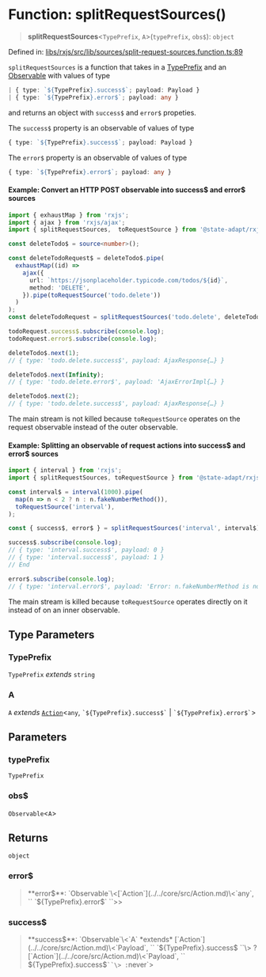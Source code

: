 # Function: splitRequestSources()

> **splitRequestSources**\<`TypePrefix`, `A`\>(`typePrefix`, `obs$`): `object`

Defined in: [libs/rxjs/src/lib/sources/split-request-sources.function.ts:89](https://github.com/state-adapt/state-adapt/blob/4ff8540684d6d76a52452612f8fa44ffd7c6016a/libs/rxjs/src/lib/sources/split-request-sources.function.ts#L89)

`splitRequestSources` is a function that takes in a [TypePrefix](#splitrequestsourcestypeprefix) and an [Observable](https://rxjs.dev/guide/observable) with values of type

```ts
| { type: `${TypePrefix}.success$`; payload: Payload }
| { type: `${TypePrefix}.error$`; payload: any }
```

and returns an object with `success$` and `error$` propeties.

The `success$` property is an observable of values of type

```ts
{ type: `${TypePrefix}.success$`; payload: Payload }
```

The `error$` property is an observable of values of type

```ts
{ type: `${TypePrefix}.error$`; payload: any }
```

#### Example: Convert an HTTP POST observable into success$ and error$ sources

```typescript
import { exhaustMap } from 'rxjs';
import { ajax } from 'rxjs/ajax';
import { splitRequestSources,  toRequestSource } from '@state-adapt/rxjs';

const deleteTodo$ = source<number>();

const deleteTodoRequest$ = deleteTodo$.pipe(
  exhaustMap((id) =>
    ajax({
      url: `https://jsonplaceholder.typicode.com/todos/${id}`,
      method: 'DELETE',
    }).pipe(toRequestSource('todo.delete'))
  )
);
const deleteTodoRequest = splitRequestSources('todo.delete', deleteTodoRequest$);

todoRequest.success$.subscribe(console.log);
todoRequest.error$.subscribe(console.log);

deleteTodo$.next(1);
// { type: 'todo.delete.success$', payload: AjaxResponse{…} }

deleteTodo$.next(Infinity);
// { type: 'todo.delete.error$', payload: 'AjaxErrorImpl{…} }

deleteTodo$.next(2);
// { type: 'todo.delete.success$', payload: AjaxResponse{…} }
```

The main stream is not killed because `toRequestSource` operates on the request observable
instead of the outer observable.

#### Example: Splitting an observable of request actions into success$ and error$ sources

```typescript
import { interval } from 'rxjs';
import { splitRequestSources, toRequestSource } from '@state-adapt/rxjs';

const interval$ = interval(1000).pipe(
  map(n => n < 2 ? n : n.fakeNumberMethod()),
  toRequestSource('interval'),
);

const { success$, error$ } = splitRequestSources('interval', interval$);

success$.subscribe(console.log);
// { type: 'interval.success$', payload: 0 }
// { type: 'interval.success$', payload: 1 }
// End

error$.subscribe(console.log);
// { type: 'interval.error$', payload: 'Error: n.fakeNumberMethod is not a function' }
```

The main stream is killed because `toRequestSource` operates directly on it
instead of on an inner observable.

## Type Parameters

### TypePrefix

`TypePrefix` *extends* `string`

### A

`A` *extends* [`Action`](../../core/src/Action.md)\<`any`, `` `${TypePrefix}.success$` `` \| `` `${TypePrefix}.error$` ``\>

## Parameters

### typePrefix

`TypePrefix`

### obs$

`Observable`\<`A`\>

## Returns

`object`

### error$

> **error$**: `Observable`\<[`Action`](../../core/src/Action.md)\<`any`, `` `${TypePrefix}.error$` ``\>\>

### success$

> **success$**: `Observable`\<`A` *extends* [`Action`](../../core/src/Action.md)\<`Payload`, `` `${TypePrefix}.success$` ``\> ? [`Action`](../../core/src/Action.md)\<`Payload`, `` `${TypePrefix}.success$` ``\> : `never`\>
